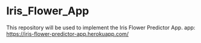 # Iris_Flower_App
This repository will be used to implement the Iris Flower Predictor App.
app: https://iris-flower-predictor-app.herokuapp.com/
